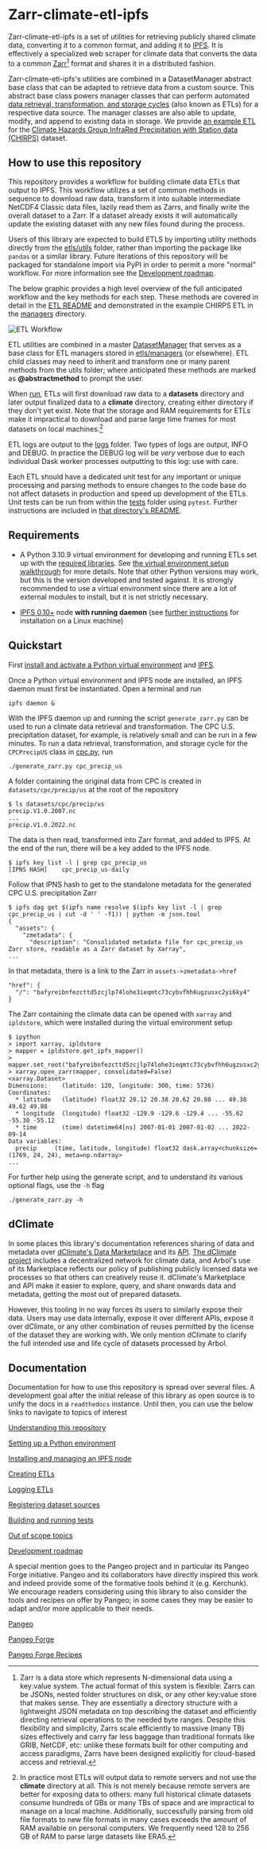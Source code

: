 Zarr-climate-etl-ipfs
=====================

Zarr-climate-etl-ipfs is a set of utilities for retrieving publicly shared climate data, converting it to a common format, and adding it to [IPFS](https://ipfs.tech/). It is effectively a specialized web scraper for climate data that converts the data to a common [Zarr](https://zarr.readthedocs.io/en/stable/)[^1] format and shares it in a distributed fashion. 

Zarr-climate-etl-ipfs's utilities are combined in a DatasetManager abstract base class that can be adapted to retrieve data from a custom source. This abstract base class powers manager classes that can perform automated [data retrieval, transformation, and storage cycles](https://en.wikipedia.org/wiki/Extract,_transform,_load) (also known as ETLs) for a respective data source. The manager classes are also able to update, modify, and append to existing data in storage. We provide [an example ETL](etls/managers/chirps.py) for the [Climate Hazards Group InfraRed Precipitation with Station data (CHIRPS)](https://www.chc.ucsb.edu/data/chirps) dataset.

How to use this repository
--------------------------

This repository provides a workflow for building climate data ETLs that output to IPFS. This workflow utilizes a set of common methods in sequence to download raw data, transform it into suitable intermediate NetCDF4 Classic data files, lazily read them as Zarrs, and finally write the overall dataset to a Zarr. If a dataset already exists it will automatically update the existing dataset with any new files found during the process.

Users of this library are expected to build ETLS by importing utility methods directly from the [etls/utils](etls/utils/) folder, rather than importing the package like `pandas` or a similar library. Future iterations of this repository will be packaged for standalone import via PyPI in order to permit a more "normal" workflow. For more information see the [Development roadmap](docs/development_roadmap.md).

The below graphic provides a high level overview of the full anticipated workflow and the key methods for each step. These methods are covered in detail in the [ETL README](etls/README.md) and demonstrated in the example CHIRPS ETL in the [managers](etls/managers) directory.

![ETL Workflow](docs/images/Zarr_ETL_Workflow.png "The Zarr ETL Workflow")

ETL utilities are combined in a master [DatasetManager](etls/dataset_manager.py) that serves as a base class for ETL managers stored in [etls/managers](etls/managers/) (or elsewhere). ETL child classes may need to inherit and transform one or many parent methods from the utils folder; where anticipated these methods are marked as **@abstractmethod** to prompt the user.

When [run](#quickstart), ETLs will first download raw data to a **datasets** directory and later output finalized data to a **climate** directory, creating either directory if they don't yet exist. Note that the storage and RAM requirements for ETLs make it impractical to download and parse large time frames for most datasets on local machines.[^2]

ETL logs are output to the [logs](logs) folder. Two types of logs are output, INFO and DEBUG. In practice the DEBUG log will be *very* verbose due to each individual Dask worker processes outputting to this log: use with care.

Each ETL should have a dedicated unit test for any important or unique processing and parsing methods to ensure changes to the code base do not affect datasets in production and speed up development of the ETLs. Unit tests can be run from within the [tests](tests) folder using `pytest`. Further instructions are included in [that directory's README](tests/README.md).


Requirements
------------

* A Python 3.10.9 virtual environment for developing and running ETLs set up with the [required libraries](requirements.txt). See [the virtual environment setup walkthrough](doc/Python_virtual_environment.md) for more details. Note that other Python versions may work, but this is the version developed and tested against. It is strongly recommended to use a virtual environment since there are a lot of external modules to install, but it is not strictly necessary.

* [IPFS 0.10+](https://github.com/ipfs/go-ipfs/) node **with running daemon** (see [further instructions](docs/ipfs_node_management.md) for installation on a Linux machine)


Quickstart
----------

First [install and activate a Python virtual environment](docs/python_virtual_environments.md) and [IPFS](docs/ipfs_node_management.md).

Once a Python virtual environment and IPFS node are installed, an IPFS daemon must first be instantiated. Open a terminal and run

    ipfs daemon &

With the IPFS daemon up and running the script `generate_zarr.py` can be used to run a climate data retrieval and transformation. The CPC U.S. precipitation dataset, for example, is relatively small and can be run in a few minutes. To run a data retrieval, transformation, and storage cycle for the `CPCPrecipUS` class in [cpc.py](etls/managers/cpc.py), run

    ./generate_zarr.py cpc_precip_us

A folder containing the original data from CPC is created in `datasets/cpc/precip/us` at the root of the repository

    $ ls datasets/cpc/precip/us
    precip.V1.0.2007.nc
    ...
    precip.V1.0.2022.nc
    
The data is then read, transformed into Zarr format, and added to IPFS. At the end of the run, there will be a key added to the IPFS node.

    $ ipfs key list -l | grep cpc_precip_us
    [IPNS HASH]    cpc_precip_us-daily

Follow that IPNS hash to get to the standalone metadata for the generated CPC U.S. precipitation Zarr

    $ ipfs dag get $(ipfs name resolve $(ipfs key list -l | grep cpc_precip_us | cut -d ' ' -f1)) | python -m json.tool
    {
      "assets": {
        "zmetadata": {
          "description": "Consolidated metadata file for cpc_precip_us Zarr store, readable as a Zarr dataset by Xarray",
    ...

In that metadata, there is a link to the Zarr in `assets->zmetadata->href`

    "href": {
      "/": "bafyreibnfezcttd5zcjlp74lohe3ieqmtc73cybvfhh6ugzusxc2yi6ky4"
    }
    
The Zarr containing the climate data can be opened with `xarray` and `ipldstore`, which were installed during the virtual environment setup

    $ ipython
    > import xarray, ipldstore
    > mapper = ipldstore.get_ipfs_mapper()
    > mapper.set_root("bafyreibnfezcttd5zcjlp74lohe3ieqmtc73cybvfhh6ugzusxc2yi6ky4")
    > xarray.open_zarr(mapper, consolidated=False)
    <xarray.Dataset>
    Dimensions:    (latitude: 120, longitude: 300, time: 5736)
    Coordinates:
      * latitude   (latitude) float32 20.12 20.38 20.62 20.88 ... 49.38 49.62 49.88
      * longitude  (longitude) float32 -129.9 -129.6 -129.4 ... -55.62 -55.38 -55.12
      * time       (time) datetime64[ns] 2007-01-01 2007-01-02 ... 2022-09-14
    Data variables:
      precip     (time, latitude, longitude) float32 dask.array<chunksize=(1769, 24, 24), meta=np.ndarray>
    ...

For further help using the generate script, and to understand its various optional flags, use the `-h` flag

    ./generate_zarr.py -h


dClimate
--------

In some places this library's documentation references sharing of data and metadata over [dClimate's Data Marketplace](https://alpha.marketplace.dclimate.net) and its [API](https://api.dclimate.net/). [The dClimate project](https://www.dclimate.net/) includes a decentralized network for climate data, and Arbol's use of its Marketplace reflects our policy of publishing publicly licensed data we processes so that others can creatively reuse it. dClimate's Marketplace and API make it easier to explore, query, and share onwards data and metadata, getting the most out of prepared datasets.

However, this tooling in no way forces its users to similarly expose their data. Users may use data internally, expose it over different APIs, expose it over dClimate, or any other combination of reuses permitted by the license of the dataset they are working with. We only mention dClimate to clarify the full intended use and life cycle of datasets processed by Arbol.


Documentation
-------------

Documentation for how to use this repository is spread over several files. A development goal after the initial release of this library as open source is to unify the docs in a `readthedocs` instance. Until then, you can use the below links to navigate to topics of interest

[Understanding this repository](docs/understanding_this_repository.md)

[Setting up a Python environment](docs/python_virtual_environments.md)

[Installing and managing an IPFS node](docs/ipfs_node_management.md)

[Creating ETLs](etls/README.md)

[Logging ETLs](docs/logging.md)

[Registering dataset sources](docs/registering_dataset_sources.md)

[Building and running tests](tests/README.md)

[Out of scope topics](docs/out_of_scope.md)

[Development roadmap](docs/roadmap.md)

A special mention goes to the Pangeo project and in particular its Pangeo Forge initiative. Pangeo and its collaborators have directly inspired this work and indeed provide some of the formative tools behind it (e.g. Kerchunk). We encourage readers considering using this library to also consider the tools and recipes on offer by Pangeo; in some cases they may be easier to adapt and/or more applicable to their needs.

[Pangeo](https://pangeo.io/)

[Pangeo Forge](https://pangeo-forge.org/)

[Pangeo Forge Recipes](https://github.com/pangeo-forge/pangeo-forge-recipes)

[^1]: Zarr is a data store which represents N-dimensional data using a key:value system. The actual format of this system is flexible: Zarrs can be JSONs, nested folder structures on disk, or any other key:value store that makes sense. They are essentially a directory structure with a lightweight JSON metadata on top describing the dataset and efficiently directing retrieval operations to the needed byte ranges. Despite this flexibility and simplicity, Zarrs scale efficiently to massive (many TB) sizes effectively and carry far less baggage than traditional formats like GRIB, NetCDF, etc: unlike these formats built for other computing and access paradigms, Zarrs have been designed explicitly for cloud-based access and retrieval.

[^2]: In practice most ETLs will output data to remote servers and not use the **climate** directory at all. This is not merely because remote servers are better for exposing data to others: many full historical climate datasets consume hundreds of GBs or many TBs of space and are impractical to manage on a local machine. Additionally, successfully parsing from old file formats to new file formats in many cases exceeds the amount of RAM available on personal computers. We frequently need 128 to 256 GB of RAM to parse large datasets like ERA5.
